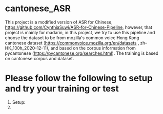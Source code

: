 # cantonese_ASR

This project is a modified version of ASR for Chinese, https://github.com/CynthiaSuwi/ASR-for-Chinese-Pipeline, however, that project is mainly for madarin, in this project, we try to use this pipeline and choose the dataset to be from mozilla's common voice Hong Kong cantonese dataset (https://commonvoice.mozilla.org/en/datasets , zh-HK_100h_2020-12-11), and based on the corpus information from pycantonese (https://pycantonese.org/searches.html). The training is based on cantonese corpus and dataset. 


Please follow the following to setup and try your training or test
===================================================================
1. Setup:
2. 
